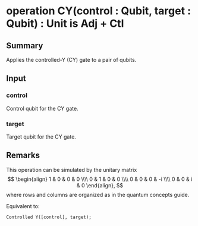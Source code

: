 # operation CY(control : Qubit, target : Qubit) : Unit is Adj + Ctl

## Summary
Applies the controlled-Y (CY) gate to a pair of qubits.

## Input
### control
Control qubit for the CY gate.
### target
Target qubit for the CY gate.

## Remarks
This operation can be simulated by the unitary matrix
$$
\begin{align}
    1 & 0 & 0 & 0 \\\\
    0 & 1 & 0 & 0 \\\\
    0 & 0 & 0 & -i \\\\
    0 & 0 & i & 0
\end{align},
$$
where rows and columns are organized as in the quantum concepts guide.

Equivalent to:
```qsharp
Controlled Y([control], target);
```
